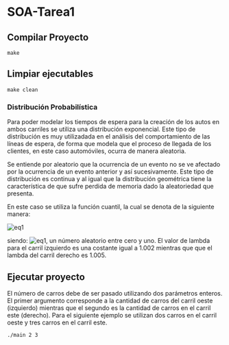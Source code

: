 # SOA-Tarea1




## Compilar Proyecto

```shell
make
```

## Limpiar ejecutables

```shell
make clean
```


### Distribución Probabilística


Para poder modelar los tiempos de espera para 
la creación de los autos en ambos carriles se 
utiliza una distribución exponencial. 
Este tipo de distribución es muy utilizadada
en el análisis del comportamiento de las líneas de 
espera, de forma que modela que el proceso de 
llegada de los clientes, en este caso automóviles, 
ocurra de manera aleatoria.

Se entiende por aleatorio que la ocurrencia de un
evento no se ve afectado por la ocurrencia de un 
evento anterior y así sucesivamente. 
Este tipo de distribución es continua y 
al igual que la distribución geométrica tiene 
la característica de que sufre perdida de 
memoria dado la aleatoriedad que presenta.

En este caso se utiliza la función cuantil, la cual se denota de la siguiente manera:

![eq1](https://latex.codecogs.com/svg.latex?\normalsize&space;F^{-1}(p,\lambda)=\frac{-\ln(1-p)}{\lambda})


siendo: ![eq1](https://latex.codecogs.com/svg.latex?\normalsize&space;0<p<1 ), un número aleatorio entre cero y uno.
El valor de lambda para el carril izquierdo es una costante igual a 1.002 mientras 
que que el lambda del carril derecho es 1.005.

## Ejecutar proyecto

El número de carros debe de ser pasado utilizando dos parámetros enteros.
El primer argumento corresponde a la cantidad de carros del carril oeste (izquierdo)
mientras que el segundo es la cantidad de carros en el carril este (derecho).
Para el siguiente ejemplo se utilizan dos carros en el carril oeste y tres
carros en el carril este.


```shell
./main 2 3
```


